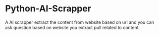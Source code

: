 # Python-AI-Scrapper
A AI scrapper extract the content from website based on url and you can ask question based on website you extract pull related to content
